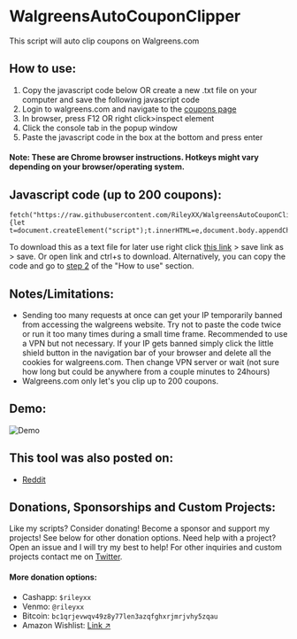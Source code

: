 # WalgreensAutoCouponClipper
This script will auto clip coupons on Walgreens.com

## How to use:

1. Copy the javascript code below OR create a new .txt file on your computer and save the following javascript code
2. Login to walgreens.com and navigate to the [coupons page](https://www.walgreens.com/offers/offers.jsp/)
3. In browser, press F12 OR right click>inspect element
4. Click the console tab in the popup window
5. Paste the javascript code in the box at the bottom and press enter
#### Note: These are Chrome browser instructions. Hotkeys might vary depending on your browser/operating system.

## Javascript code (up to 200 coupons):
    fetch("https://raw.githubusercontent.com/RileyXX/WalgreensAutoCouponClipper/main/WalgreensAutoCouponClipper.js").then((e=>e.text())).then((e=>{let t=document.createElement("script");t.innerHTML=e,document.body.appendChild(t)})).catch((e=>console.error(e)));
To download this as a text file for later use right click [this link](https://raw.githubusercontent.com/RileyXX/WalgreensAutoCouponClipper/main/WalgreensAutoCouponClipper.txt) > save link as > save. Or open link and ctrl+s to download. Alternatively, you can copy the code and go to [step 2](https://github.com/RileyXX/WalgreensAutoCouponClipper/blob/main/README.md#how-to-use) of the "How to use" section.

## Notes/Limitations:

* Sending too many requests at once can get your IP temporarily banned from accessing the walgreens website. Try not to paste the code twice or run it too many times during a small time frame. Recommended to use a VPN but not necessary. If your IP gets banned simply click the little shield button in the navigation bar of your browser and delete all the cookies for walgreens.com. Then change VPN server or wait (not sure how long but could be anywhere from a couple minutes to 24hours)
* Walgreens.com only let's you clip up to 200 coupons.


## Demo:
![Demo](https://github.com/RileyXX/WalgreensAutoCouponClipper/raw/main/demo.gif)

## This tool was also posted on:
* [Reddit](https://www.reddit.com/r/meijer/comments/108iftd/auto_clip_all_coupons_script_for_meijercom_with/)

## Donations, Sponsorships and Custom Projects:
Like my scripts? Consider donating! Become a sponsor and support my projects! See below for other donation options. Need help with a project? Open an issue and I will try my best to help! For other inquiries and custom projects contact me on [Twitter](https://twitter.com/RileyxBell).

#### More donation options:
- Cashapp: `$rileyxx`
- Venmo: `@rileyxx`
- Bitcoin: `bc1qrjevwqv49z8y77len3azqfghxrjmrjvhy5zqau`
- Amazon Wishlist: [Link ↗](https://www.amazon.com/hz/wishlist/ls/WURF5NWZ843U)


